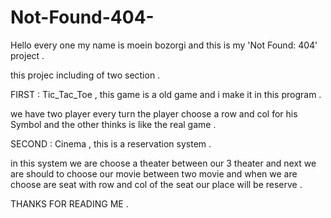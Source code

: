 # Not-Found-404-

Hello every one my name is moein bozorgi and this is my 'Not Found: 404' project .

this projec including of two section .

FIRST : Tic_Tac_Toe , this game is a old game and i make it in this program .

we have two player every turn the player choose a row and col for his Symbol and the other thinks is like the real game .

SECOND : Cinema , this is a reservation system .

in this system we are choose a theater between our 3 theater and next we are should to choose our movie between two movie and when we are choose are seat with row and col of the seat our place will be reserve .

THANKS FOR READING ME .